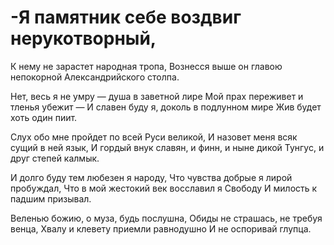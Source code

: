 # -Я памятник себе воздвиг нерукотворный,
К нему не зарастет народная тропа,
Вознесся выше он главою непокорной
Александрийского столпа.

Нет, весь я не умру — душа в заветной лире
Мой прах переживет и тленья убежит —
И славен буду я, доколь в подлунном мире
Жив будет хоть один пиит.

Слух обо мне пройдет по всей Руси великой,
И назовет меня всяк сущий в ней язык,
И гордый внук славян, и финн, и ныне дикой
Тунгус, и друг степей калмык.

И долго буду тем любезен я народу,
Что чувства добрые я лирой пробуждал,
Что в мой жестокий век восславил я Свободу
И милость к падшим призывал.

Веленью божию, о муза, будь послушна,
Обиды не страшась, не требуя венца,
Хвалу и клевету приемли равнодушно
И не оспоривай глупца.
